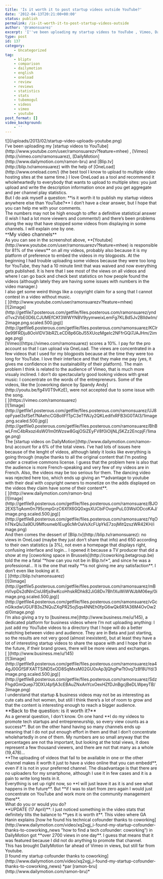 ```yaml
---
title: 'Is it worth it to post startup videos outside YouTube?'
date: '2012-04-13T20:21:00+00:00'
status: publish
permalink: /is-it-worth-it-to-post-startup-videos-outside
author: '@ramonsuarez'
excerpt: 'I''ve been uploading my startup videos to YouTube , Vimeo, DailyMotion and Blip.tv with the help of OneLoad (the best tool I know to upload to multiple video hosting sites at the same time.) I love OneLoad as a tool and recommend it wholeheartedly ...'
type: post
id: 137
category:
    - Uncategorized
tag:
    - bliptv
    - comparison
    - dailymotion
    - english
    - oneload
    - review
    - reviews
    - statistics
    - stats
    - tubemogul
    - videos
    - vimeo
    - youtube
post_format: []
video_background:
    - ''
---
```

<div>![](/uploads/2013/02/startup-video-uploads-youtube.png)</div><div>I’ve been uploading my [startup videos to YouTube](http://www.youtube.com/user/ramonsuarezv?feature=mhee) , [Vimeo](http://vimeo.com/ramonsuarez), [DailyMotion](http://www.dailymotion.com/ramon-bru) and [Blip.tv](http://blip.tv/ramonsuarez) with the help of [OneLoad](http://www.oneload.com/) (the best tool I know to upload to multiple video hosting sites at the same time.) I love OneLoad as a tool and recommend it wholeheartedly to everybody that wants to upload to multiple sites: you just upload and write the description information once and you get aggregate and per channel play statistics.</div><div>But I do ask myself a question: **is it worth it to publish my startup videos anywhere else than YouTube?** I don’t have a clear answer, but I hope that you can help me with your comments.</div><div>The numbers may not be high enough to offer a definitive statistical answer (I wish I had a lot more viewers and comments!) and there’s been problems along the way that have stopped some videos from displaying in some channels. I will explain one by one.</div><div>**<span style="font-size: medium;">My video channels</span>**</div><div>As you can see in the screenshot above, **[Youtube](http://www.youtube.com/user/ramonsuarezv?feature=mhee) is responsible for 81% of the views** on all my videos, probably also because it is my platform of preference to embed the videos in my blogposts. At the beginning I had trouble uploading some videos because they were too long for YouTube, they had a 10 minute limit that was waived and now everything gets published. It is here that I see most of the views on all videos and where I can go back and check best statistics on how people found the videos (although lately they are having some issues with numbers in the video manager.)</div><div>I also get some weird things like a copyright claim for a song that I cannot contest in a video without music.</div><div>[  ](http://www.youtube.com/user/ramonsuarezv?feature=mhee)<div class="p_embed p_image_embed">[![2image](http://getfile7.posterous.com/getfile/files.posterous.com/ramonsuarez/ynddTvx2VbE0D6LCJUMEfCKf3WWYNBV9yymweixLemFg7KLBd5Jv2BlldwIm/2image.png.scaled.500.jpg)](http://getfile6.posterous.com/getfile/files.posterous.com/ramonsuarez/KClr0e99FRDju8OoVlDV3ibRZLeCD8p6GbJ55XUozMgeIc2NFfrGQi7JAJHm/2image.png)</div></div><div>[Vimeo](https://vimeo.com/ramonsuarez) scores a 10%. I pay for the pro account so that I can upload via OneLoad. The views are concentrated in a few videos that I used for my blogposts because at the time they were too long for YouTube. I love their interface and that they make me pay (yes, it gives me confidence in the sustainability of their platform). The main problem I think is related to the audience of Vimeo, that is much more visualy inclined. I don’t do spectacularly good looking videos with great music: I concentrate on the words of the entrepreneurs. Some of the videos, like the [coworking dance by Spandy Andy](http://youtu.be/fg4V0T9vKzE), were not accepted due to some issue with the song.</div><div>[  ](https://vimeo.com/ramonsuarez)<div class="p_embed p_image_embed">[![1image](http://getfile1.posterous.com/getfile/files.posterous.com/ramonsuarez/UJ8opFyaeI3sfSef7NAehcCGBolIFfTpC3eTfWJy2QKLedifxRFB3iG0TAI3/1image.png.scaled.500.jpg)](http://getfile0.posterous.com/getfile/files.posterous.com/ramonsuarez/BhBwLFmC4bRxozi4sW01m0tWzsw8GqjOSiZEyFV8f0iOljNLj5KZz2EncpjF/1image.png)</div></div><div>The [startup videos on DailyMotion](http://www.dailymotion.com/ramon-bru) account for a 6% of the total views. I’ve had lots of issues here because of the lenght of videos, although lately it looks like everything is going through (maybe thanks to all the original content that I’m posting under a creative commons license. I guess that the problem here is also that the audience is more French-speaking and very few of my videos are in French. Also, the videos may be too serious for them. The dancing video was rejected here too, which ends up giving an **advantage to youtube with their deal with copyright owners to monetize on the adds displayed on the videos they claim have some of their content**.</div><div>[  ](http://www.dailymotion.com/ramon-bru)<div class="p_embed p_image_embed">[![Image](http://getfile9.posterous.com/getfile/files.posterous.com/ramonsuarez/BJO2EXSTqAom0n795cmpGrzC6XfX6GQ0xgsXUCbiFOvgnPuL03WsIODcoKAJ/image.png.scaled.500.jpg)](http://getfile8.posterous.com/getfile/files.posterous.com/ramonsuarez/YqOhTNxQIu3a9DU9Mfosmeb1Eug6cMrOaVsXcFUpYkE7zojMitQzszWR42KH/image.png)</div></div><div>And then comes the dessert of [Blip.tv](http://blip.tv/ramonsuarez): no views in OneLoad (maybe they just don’t share that info) and 650 according to their own statistics (a 3%), not even a homepage that displays right, confusing interface and login… I opened it because a TV producer that did a show at my [coworking space in Brussels](http://coworking.betagroup.be) told the me a fatal “*how can you not be in Blip.tv!*“, and since he was a professional… It is the one that really **is not giving me any satisfaction**. I don’t even like looking at it.</div><div>[  ](http://blip.tv/ramonsuarez)<div class="p_embed p_image_embed">[![0image](http://getfile5.posterous.com/getfile/files.posterous.com/ramonsuarez/mBnVIvpDs2dNlnCisU8fjs9wKcoHhskRDhk82JiG8Dv7Bh1XuWiWWJbM06ey/0image.png.scaled.500.jpg)](http://getfile4.posterous.com/getfile/files.posterous.com/ramonsuarez/vGcnGlkxdwUGUFB3sZNQuZXqPR25oj5qs4NNEh0fpG6wQk6R1A36M4OvOw2d/0image.png)</div></div><div>I’m also giving a try to [business.me](http://www.business.me/u/145), a dedicated platform for business videos where I’m not uploading anything: I just add my YouTube videos to a directory that I hope will do a better matching between video and audience. They are in Beta and just starting, so the results are not very good (almost inexistent), but at least they have a lot of interesting startup videos to share the space with and I hope that in the future, if their brand grows, there will be more views and exchanges.</div><div>[  ](http://www.business.me/u/145)<div class="p_embed p_image_embed">[![3image](http://getfile9.posterous.com/getfile/files.posterous.com/ramonsuarez/ea44gJ00GfSlFXATTSiND5xOD8SqMxsM02GU0xAp3jQhgPwTt0vq7z8f8UYd/3image.png.scaled.500.jpg)](http://getfile8.posterous.com/getfile/files.posterous.com/ramonsuarez/SdzFhgdGmQuep73DXU4pfjA3cEBAuZNxAnYcxOexHZfDJnBgcjBeDLWpeyTB/3image.png)</div></div><div>I understand that startup &amp; business videos may not be as interesting as cute cats and hot women, but still I think there’s a lot of room to grow and that the content is interesting enough to reach a bigger audience.</div><div><span style="font-size: medium;">**Back to the question: is it worth it?** </span></div><div>As a general question, I don’t know. On one hand **I do my videos to promote tech startups and entrepreneurship, so every view counts as a success**. But on the other hand having so many channels ends up meaning that I do not put enough effort  
in them and that I don’t concentrate wholehartedly in one of them. My numbers are so small anyway that the percentages are not tha important, but looking at the total views, it does represent a few thousand viewers, and there are not that many as a whole (19,478)…</div><div>**The uploading of videos that fail to be available in one or the other channel makes it worth it just to have a video online that you can embedd**, even if it is not in your preferred channel. The disadvantage is that there are no uploaders for my smartphone, although I use it in few cases and it is a pain to write long texts in it.</div><div>Everything is set up right now, so **I will just leave it as it is and see what happens in the future**. But **if I was to start from zero again I would just concentrate on YouTube and work more on the community management there**.</div><div>What do you or would you do?</div><div>**UPDATE (17 April)**: I just noticed something in the video stats that definitely tilts the balance to **yes it is worth it**. This video where GA Hanin explains [how he found his technical cofounder thanks to coworking](http://www.dailymotion.com/video/xq2xgj_i-found-my-startup-cofounder-thanks-to-coworking_news "how to find a tech cofounder: coworking") in DailyMotion got **over 2700 views in one day**. I guess that means that it was featured because I did not do anything to promote that channel.</div><div>This has brought DailyMotion far ahead of Vimeo in views, but still far from Youtube.</div>[I found my startup cofounder thanks to coworking](http://www.dailymotion.com/video/xq2xgj_i-found-my-startup-cofounder-thanks-to-coworking_news) *par [ramon-bru](http://www.dailymotion.com/ramon-bru)*